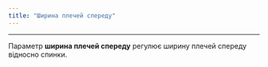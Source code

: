 ```yaml
---
title: "Ширина плечей спереду"
---
```


***

Параметр **ширина плечей спереду** регулює ширину плечей спереду відносно спинки.




